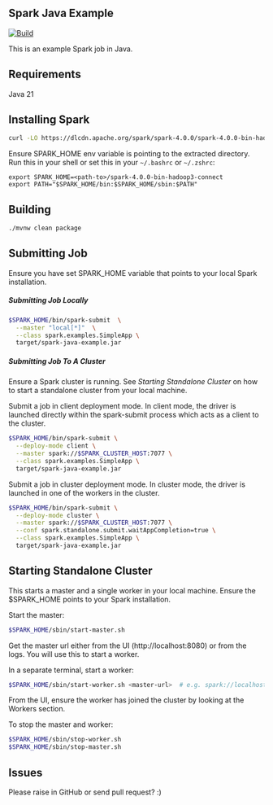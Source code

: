 ## Spark Java Example

[![Build](https://github.com/jecklgamis/spark-java-example/actions/workflows/build.yaml/badge.svg)](https://github.com/jecklgamis/spark-java-example/actions/workflows/build.yaml)

This is an example Spark job in Java.

## Requirements

Java 21

## Installing Spark

```bash
curl -LO https://dlcdn.apache.org/spark/spark-4.0.0/spark-4.0.0-bin-hadoop3-connect.tgz && tar xvf spark-4.0.0-bin-hadoop3-connect.tgz
```

Ensure SPARK_HOME env variable is pointing to the extracted directory. Run this in your
shell or set this in your `~/.bashrc` or `~/.zshrc`:

```
export SPARK_HOME=<path-to>/spark-4.0.0-bin-hadoop3-connect
export PATH="$SPARK_HOME/bin:$SPARK_HOME/sbin:$PATH"
```

## Building

```bash
./mvnw clean package 
```

## Submitting Job

Ensure you have set SPARK_HOME variable that points to your local Spark installation.

##### Submitting Job Locally

```bash
$SPARK_HOME/bin/spark-submit  \
  --master "local[*]"  \
  --class spark.examples.SimpleApp \
  target/spark-java-example.jar 
```

#####  Submitting Job To A Cluster
Ensure a Spark cluster is running. See *Starting Standalone Cluster*  on how to start a 
standalone cluster from your local machine.

Submit a job in client deployment mode. In client mode, the driver is launched directly within the spark-submit process which acts as a client to the cluster.
```bash
$SPARK_HOME/bin/spark-submit \
  --deploy-mode client \
  --master spark://$SPARK_CLUSTER_HOST:7077 \
  --class spark.examples.SimpleApp \
  target/spark-java-example.jar
````

Submit a job in cluster deployment mode. In cluster mode, the driver is launched in one of the workers in the cluster.
```bash
$SPARK_HOME/bin/spark-submit \
  --deploy-mode cluster \
  --master spark://$SPARK_CLUSTER_HOST:7077 \
  --conf spark.standalone.submit.waitAppCompletion=true \
  --class spark.examples.SimpleApp \
  target/spark-java-example.jar
```` 

## Starting Standalone Cluster
This starts a master and a single worker in your local machine. Ensure the $SPARK_HOME points
to your Spark installation.

Start the master:
```bash
$SPARK_HOME/sbin/start-master.sh
```
Get the master url either from the UI (http://localhost:8080) or from the logs. You will
use this to start a worker.

In a separate terminal, start a worker:
```bash
$SPARK_HOME/sbin/start-worker.sh <master-url>  # e.g. spark://localhost:7077
```

From the UI, ensure the worker has joined the cluster by looking at the Workers section.

To stop the master and worker:
```bash
$SPARK_HOME/sbin/stop-worker.sh
$SPARK_HOME/sbin/stop-master.sh
```

## Issues
Please raise in GitHub or send pull request? :) 